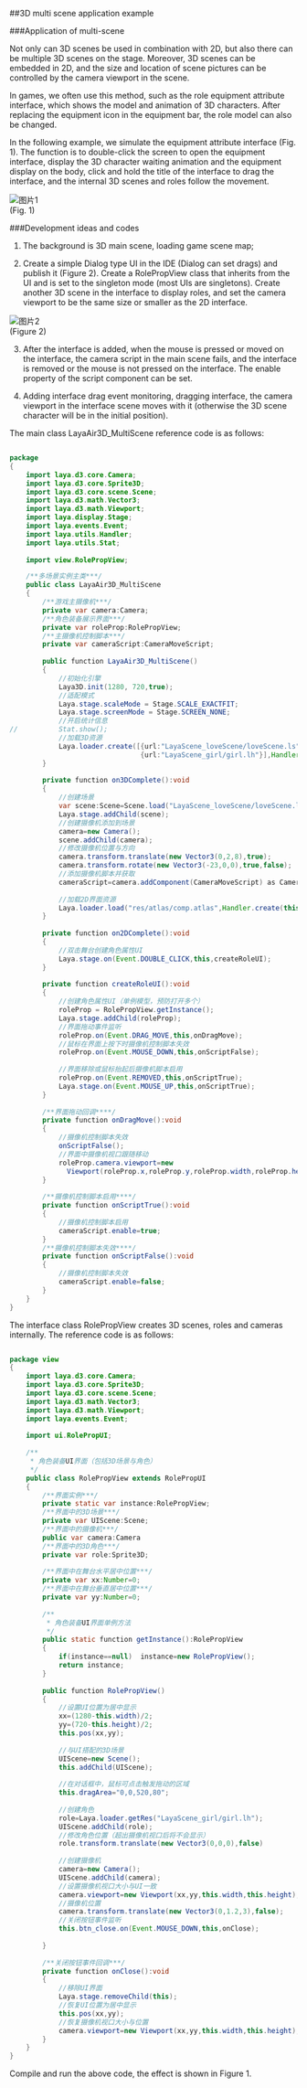 ##3D multi scene application example

###Application of multi-scene

Not only can 3D scenes be used in combination with 2D, but also there can be multiple 3D scenes on the stage. Moreover, 3D scenes can be embedded in 2D, and the size and location of scene pictures can be controlled by the camera viewport in the scene.

In games, we often use this method, such as the role equipment attribute interface, which shows the model and animation of 3D characters. After replacing the equipment icon in the equipment bar, the role model can also be changed.

In the following example, we simulate the equipment attribute interface (Fig. 1). The function is to double-click the screen to open the equipment interface, display the 3D character waiting animation and the equipment display on the body, click and hold the title of the interface to drag the interface, and the internal 3D scenes and roles follow the movement.

![图片1](img/1.gif)<br> (Fig. 1)



###Development ideas and codes

1. The background is 3D main scene, loading game scene map;

2. Create a simple Dialog type UI in the IDE (Dialog can set drags) and publish it (Figure 2). Create a RolePropView class that inherits from the UI and is set to the singleton mode (most UIs are singletons). Create another 3D scene in the interface to display roles, and set the camera viewport to be the same size or smaller as the 2D interface.

![图片2](img/2.png)<br> (Figure 2)

3. After the interface is added, when the mouse is pressed or moved on the interface, the camera script in the main scene fails, and the interface is removed or the mouse is not pressed on the interface. The enable property of the script component can be set.

4. Adding interface drag event monitoring, dragging interface, the camera viewport in the interface scene moves with it (otherwise the 3D scene character will be in the initial position).

The main class LayaAir3D_MultiScene reference code is as follows:


```java

package
{
	import laya.d3.core.Camera;
	import laya.d3.core.Sprite3D;
	import laya.d3.core.scene.Scene;
	import laya.d3.math.Vector3;
	import laya.d3.math.Viewport;
	import laya.display.Stage;
	import laya.events.Event;
	import laya.utils.Handler;
	import laya.utils.Stat;
	
	import view.RolePropView;

	/**多场景实例主类***/
	public class LayaAir3D_MultiScene
	{
		/**游戏主摄像机***/
		private var camera:Camera;	
		/**角色装备展示界面***/
		private var roleProp:RolePropView;
		/**主摄像机控制脚本***/
		private var cameraScript:CameraMoveScript;
		
		public function LayaAir3D_MultiScene()
		{
			//初始化引擎
			Laya3D.init(1280, 720,true);
			//适配模式
			Laya.stage.scaleMode = Stage.SCALE_EXACTFIT;
			Laya.stage.screenMode = Stage.SCREEN_NONE;
			//开启统计信息
//			Stat.show();
			//加载3D资源
			Laya.loader.create([{url:"LayaScene_loveScene/loveScene.ls"},
								{url:"LayaScene_girl/girl.lh"}],Handler.create(this,on3DComplete));
		}
		
		private function on3DComplete():void
		{
			//创建场景
			var scene:Scene=Scene.load("LayaScene_loveScene/loveScene.ls");
			Laya.stage.addChild(scene);
			//创建摄像机添加到场景
			camera=new Camera();
			scene.addChild(camera);
			//修改摄像机位置与方向
			camera.transform.translate(new Vector3(0,2,8),true);
			camera.transform.rotate(new Vector3(-23,0,0),true,false);
			//添加摄像机脚本并获取
			cameraScript=camera.addComponent(CameraMoveScript) as CameraMoveScript;		
			
			//加载2D界面资源
			Laya.loader.load("res/atlas/comp.atlas",Handler.create(this,on2DComplete));
		}
		
		private function on2DComplete():void
		{
			//双击舞台创建角色属性UI
			Laya.stage.on(Event.DOUBLE_CLICK,this,createRoleUI);
		}
		
		private function createRoleUI():void
		{
			//创建角色属性UI（单例模型，预防打开多个）
			roleProp = RolePropView.getInstance();
			Laya.stage.addChild(roleProp);
			//界面拖动事件监听
			roleProp.on(Event.DRAG_MOVE,this,onDragMove);
			//鼠标在界面上按下时摄像机控制脚本失效
			roleProp.on(Event.MOUSE_DOWN,this,onScriptFalse);
			
			//界面移除或鼠标抬起后摄像机脚本启用
			roleProp.on(Event.REMOVED,this,onScriptTrue);	
			Laya.stage.on(Event.MOUSE_UP,this,onScriptTrue);
		}
		
		/**界面拖动回调****/		
		private function onDragMove():void
		{
			//摄像机控制脚本失效
			onScriptFalse();
			//界面中摄像机视口跟随移动
			roleProp.camera.viewport=new 	
              Viewport(roleProp.x,roleProp.y,roleProp.width,roleProp.height);
		}
		
		/**摄像机控制脚本启用****/	
		private function onScriptTrue():void
		{
			//摄像机控制脚本启用
			cameraScript.enable=true; 
		}
		/**摄像机控制脚本失效****/	
		private function onScriptFalse():void
		{
			//摄像机控制脚本失效
			cameraScript.enable=false;
		}
	}
}
```


The interface class RolePropView creates 3D scenes, roles and cameras internally. The reference code is as follows:


```java

package view
{
	import laya.d3.core.Camera;
	import laya.d3.core.Sprite3D;
	import laya.d3.core.scene.Scene;
	import laya.d3.math.Vector3;
	import laya.d3.math.Viewport;
	import laya.events.Event;
	
	import ui.RolePropUI;
	
	/**
	 * 角色装备UI界面（包括3D场景与角色）
	 */	
	public class RolePropView extends RolePropUI
	{
		/**界面实例***/		
		private static var instance:RolePropView;
		/**界面中的3D场景***/
		private var UIScene:Scene;
		/**界面中的摄像机***/
		public var camera:Camera
		/**界面中的3D角色***/
		private var role:Sprite3D;
		
		/**界面中在舞台水平居中位置***/
		private var xx:Number=0;
		/**界面中在舞台垂直居中位置***/
		private var yy:Number=0;
		
		/**
		 * 角色装备UI界面单例方法
		 */
		public static function getInstance():RolePropView
		{
			if(instance==null) 	instance=new RolePropView();
			return instance;
		}
		
		public function RolePropView()
		{
			//设置UI位置为居中显示
			xx=(1280-this.width)/2; 
			yy=(720-this.height)/2;
			this.pos(xx,yy);
			
			//与UI搭配的3D场景
			UIScene=new Scene();
			this.addChild(UIScene);
			
			//在对话框中，鼠标可点击触发拖动的区域
			this.dragArea="0,0,520,80";
			
			//创建角色
			role=Laya.loader.getRes("LayaScene_girl/girl.lh");
			UIScene.addChild(role);
			//修改角色位置（超出摄像机视口后将不会显示）
			role.transform.translate(new Vector3(0,0,0),false)
			
			//创建摄像机
			camera=new Camera();
			UIScene.addChild(camera);
			//设置摄像机视口大小与UI一致
			camera.viewport=new Viewport(xx,yy,this.width,this.height);
			//摄像机位置
			camera.transform.translate(new Vector3(0,1.2,3),false);
			//关闭按钮事件监听
			this.btn_close.on(Event.MOUSE_DOWN,this,onClose);
			
		}
		
		/**关闭按钮事件回调***/		
		private function onClose():void
		{
			//移除UI界面
			Laya.stage.removeChild(this);
			//恢复UI位置为居中显示
			this.pos(xx,yy);			
			//恢复摄像机视口大小与位置
			camera.viewport=new Viewport(xx,yy,this.width,this.height);
		}
	}
}
```


Compile and run the above code, the effect is shown in Figure 1.

